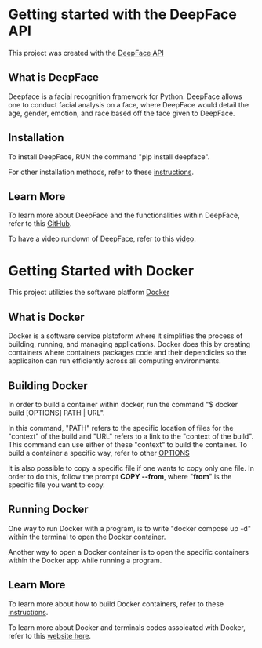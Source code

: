 # Getting started with the DeepFace API

This project was created with the [DeepFace API](https://github.com/serengil/deepface)

## What is DeepFace

Deepface is a facial recognition framework for Python. DeepFace allows one to conduct facial analysis on a face, where DeepFace would detail the age, gender, emotion, and race based off the face given to DeepFace.

## Installation

To install DeepFace, RUN the command "pip install deepface".

For other installation methods, refer to these [instructions](https://github.com/serengil/deepface).

## Learn More

To learn more about DeepFace and the functionalities within DeepFace, refer to this [GitHub](https://github.com/serengil/deepface).

To have a video rundown of DeepFace, refer to this [video](https://www.youtube.com/watch?v=WnUVYQP4h44&ab_channel=SefikIlkinSerengil).

# Getting Started with Docker

This project utilizies the software platform [Docker](https://www.docker.com/)

## What is Docker

Docker is a software service platoform where it simplifies the process of building, running, and managing applications. Docker does this by creating containers where containers packages code and their dependicies so the applicaiton can run efficiently across all computing environments.

## Building Docker

In order to build a container within docker, run the command "$ docker build [OPTIONS] PATH | URL".

In this command, "PATH" refers to the specific location of files for the "context" of the build and "URL" refers to a link to the "context of the build". This command can use either of these "context" to build the container. To build a container a specific way, refer to other [OPTIONS](https://docs.docker.com/engine/reference/commandline/build/#tag-an-image--t)

It is also possible to copy a specific file if one wants to copy only one file. In order to do this, follow the prompt **COPY --from**, where "**from**" is the specific file you want to copy.

## Running Docker

One way to run Docker with a program, is to write "docker compose up -d" within the terminal to open the Docker container.

Another way to open a Docker container is to open the specific containers within the Docker app while running a program.

## Learn More

To learn more about how to build Docker containers, refer to these [instructions](https://docs.docker.com/engine/reference/commandline/build/#tag-an-image--t).

To learn more about Docker and terminals codes assoicated with Docker, refer to this [website here](https://docs.docker.com/engine/reference/commandline/cli/).
